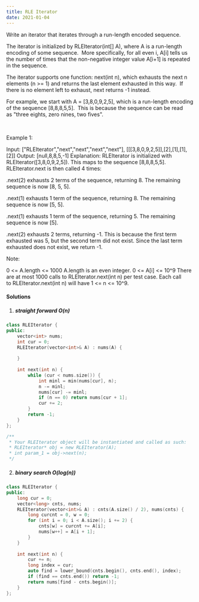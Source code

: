 ```yaml
---
title: RLE Iterator
date: 2021-01-04
---
```

Write an iterator that iterates through a run-length encoded sequence.

The iterator is initialized by RLEIterator(int[] A), where A is a run-length encoding of some sequence.  More specifically, for all even i, A[i] tells us the number of times that the non-negative integer value A[i+1] is repeated in the sequence.

The iterator supports one function: next(int n), which exhausts the next n elements (n >= 1) and returns the last element exhausted in this way.  If there is no element left to exhaust, next returns -1 instead.

For example, we start with A = [3,8,0,9,2,5], which is a run-length encoding of the sequence [8,8,8,5,5].  This is because the sequence can be read as "three eights, zero nines, two fives".

 

Example 1:

Input: ["RLEIterator","next","next","next","next"], [[[3,8,0,9,2,5]],[2],[1],[1],[2]]
Output: [null,8,8,5,-1]
Explanation: 
RLEIterator is initialized with RLEIterator([3,8,0,9,2,5]).
This maps to the sequence [8,8,8,5,5].
RLEIterator.next is then called 4 times:

.next(2) exhausts 2 terms of the sequence, returning 8.  The remaining sequence is now [8, 5, 5].

.next(1) exhausts 1 term of the sequence, returning 8.  The remaining sequence is now [5, 5].

.next(1) exhausts 1 term of the sequence, returning 5.  The remaining sequence is now [5].

.next(2) exhausts 2 terms, returning -1.  This is because the first term exhausted was 5,
but the second term did not exist.  Since the last term exhausted does not exist, we return -1.

Note:

0 <= A.length <= 1000
A.length is an even integer.
0 <= A[i] <= 10^9
There are at most 1000 calls to RLEIterator.next(int n) per test case.
Each call to RLEIterator.next(int n) will have 1 <= n <= 10^9.

#### Solutions

1. ##### straight forward O(n)

```cpp
class RLEIterator {
public:
    vector<int> nums;
    int cur = 0;
    RLEIterator(vector<int>& A) : nums(A) {
        
    }
    
    int next(int n) {
        while (cur < nums.size()) {
            int minl = min(nums[cur], n);
            n -= minl;
            nums[cur] -= minl;
            if (n == 0) return nums[cur + 1];
            cur += 2;
        }
        return -1;
    }
};

/**
 * Your RLEIterator object will be instantiated and called as such:
 * RLEIterator* obj = new RLEIterator(A);
 * int param_1 = obj->next(n);
 */
```


2. ##### binary search O(log(n))

```cpp
class RLEIterator {
public:
    long cur = 0;
    vector<long> cnts, nums;
    RLEIterator(vector<int>& A) : cnts(A.size() / 2), nums(cnts) {
        long curcnt = 0, w = 0;
        for (int i = 0; i < A.size(); i += 2) {
            cnts[w] = curcnt += A[i];
            nums[w++] = A[i + 1];
        }
    }
    
    int next(int n) {
        cur += n;
        long index = cur;
        auto find = lower_bound(cnts.begin(), cnts.end(), index);
        if (find == cnts.end()) return -1;
        return nums[find - cnts.begin()];
    }
};
```